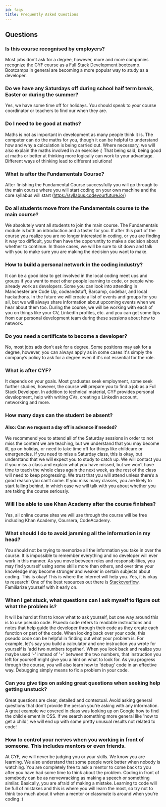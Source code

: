 ```yaml
---
id: faqs
title: Frequently Asked Questions
---
```


## Questions

### Is this course recognised by employers?

Most jobs don't ask for a degree, however, more and more companies recognize the CYF course as a Full Stack Development bootcamp. Bootcamps in general are becoming a more popular way to study as a developer.

### Do we have any Saturdays off during school half term break, Easter or during the summer?

Yes, we have some time off for holidays. You should speak to your course coordinator or teachers to find our when they are.

### Do I need to be good at maths?

Maths is not as important in development as many people think it is. The computer can do the maths for you, though it can be helpful to understand how and why a calculation is being carried out. Where necessary, we will also explain the maths involved in an exercise :) That being said, being good at maths or better at thinking more logically can work to your advantage. Different ways of thinking lead to different solutions!

### What is after the Fundamentals Course?

After finishing the Fundamental Course successfully you will go through to the main course where you will start coding on your own machine and the core syllabus will start (https://syllabus.codeyourfuture.io/) 

### Do all students move from the Fundamentals course to the main course?
We absolutely want all students to join the main course. The Fundamentals module is both an introduction and a taster for you. If after this part of the course you realize you are no longer interested in coding, or you are finding it way too difficult, you then have the opporuntity to make a decision about whether to continue. In those cases, we will be sure to sit down and talk with you to make sure you are making the decision you want to make.

### How to build a personal network in the coding industry?

It can be a good idea to get involved in the local coding meet ups and groups if you want to meet other people learning to code, or people who already work as developers. Some you can look into attending in Manchester are Code Up, codeandstuff, Barcamp, codebar, and local hackathons. In the future we will create a list of events and groups for you all, but we will always share information about upcoming events when we hear about them too. During the course, we will be working with each of you on things like your CV, LinkedIn profiles, etc. and you can get some tips from our personal development team during these sessions about how to network.

### Do you need a certificate to become a developer?

No, most jobs ads don't ask for a degree. Some positions may ask for a degree, however, you can always apply as in some cases it's simply the company’s policy to ask for a degree even if it's not essential for the role.

### What is after CYF?

It depends on your goals. Most graduates seek employment, some seek further studies, however, the course will prepare you to find a job as a Full Stack Developer. In addition to technical material, CYF provides personal development, help with writing CVs, creating a LinkedIn account, networking and more.

### How many days can the student be absent?

#### Also: Can we request a day off in advance if needed?

We recommend you to attend all of the Saturday sessions in order to not miss the content we are teaching, but we understand that you may become ill, go on holiday, or need to take time off for things like childcare or emergencies. If you need to miss a Saturday class, this is okay, but understand that we will expect you to study to catch up. We will contact you if you miss a class and explain what you have missed, but we won’t have time to teach the whole class again the next week, as the rest of the class will need to keep progressing. We trust that you will attend unless there’s a good reason you can’t come. If you miss many classes, you are likely to start falling behind, in which case we will talk with you about whether you are taking the course seriously.

### Will I be able to use Khan Academy after the course finishes?

Yes, all online course sites we will use through the course will be free including Khan Academy, Coursera, CodeAcademy. 

### What should I do to avoid jamming all the information in my head?
You should not be trying to memorize all the information you take in over the course. It is impossible to remember everything and no developer will ever work in this manner. As you move between roles and responsibilities, you may find yourself using some skills more than others, and over time your knowledge may become stronger and weaker in certain subjects about coding. This is okay! This is where the internet will help you. Yes, it is okay to research! One of the best resources out there is [Stackoverflow](https://stackoverflow.com/). Familiarize yourself with it early on.

### When I get stuck, what questions can I ask myself to figure out what the problem is?
It will be hard at first to know what to ask yourself, but one way around this is to use pseudo code. Psuedo code refers to readable instructions and notes that help guide the developer through their code as they create each function or part of the code. When looking back over your code, this pseudo code can be helpful in finding out what your problem is. For example, let's say you build a calculator and one instruction you wrote for yourself is 'add two numbers together'. When you look back and realize you maybe used '-' instead of '+' between the two numbers, that instruction you left for yourself might give you a hint on what to look for. As you progress through the course, you will also learn how to 'debug' code in an effective way. Debugging simply means to fix a problem in your code.

### Can you give tips on asking great questions when seeking help getting unstuck?
Great questions are clear, detailed and contextual. Avoid asking general questions that don't provide the person you're asking with any information. A great example we covered in class was looking up on Google how to find the child element in CSS. If we search something more general like 'how to get a child', we will end up with some pretty unusual results not related to code!

### How to control your nerves when you working in front of someone. This includes mentors or even friends.
At CYF, we will never be judging you or your skills. We know you are learning. We also understand that some people work better when nobody is watching. You are completely free to ask a mentor to come back to you after you have had some time to think about the problem. Coding in front of somebody can be as nervewracking as making a speech or something similar. Basically, you are afraid of making a mistake. Learning to code will be full of mistakes and this is where you will learn the most, so try not to think too much about it when a mentor or classmate is around when you're coding :)
